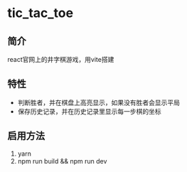 # tic_tac_toe
## 简介 
react官网上的井字棋游戏，用vite搭建

## 特性
- 判断胜者，并在棋盘上高亮显示，如果没有胜者会显示平局
- 保存历史记录，并在历史记录里显示每一步棋的坐标

## 启用方法
1. yarn
2. npm run build && npm run dev
